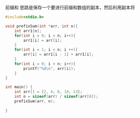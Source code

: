 前缀和
思路是保存一个要进行前缀和数组的副本，然后利用副本将
```c
#include<stdio.h>

void prefixSum(int *arr, int n){
	int arr1[n];
	for(int i = 0; i < n; i++){
		arr1[i] = arr[i];
	}
	for(int i = 1; i < n; i ++){
		arr[i] = arr1[i - 1] + arr1[i];
	}
	for(int i = 0; i < n; i++){
		printf("%d\n", arr[i]);	
	}
}

int main() {
	int arr[] = {2, 4, 6, 10, 13};
	int n = sizeof(arr) / sizeof(arr[0]);
	prefixSum(arr, n);
	 
}
```
<!--stackedit_data:
eyJoaXN0b3J5IjpbMTIwMTkxMTc2OSwtMjA4ODc0NjYxMl19
-->